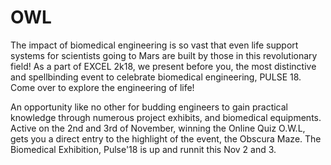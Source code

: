 # OWL

The impact of biomedical engineering is so vast that even life support systems for scientists going to Mars are built by those in this revolutionary field!
As a part of EXCEL 2k18, we present before you, the most distinctive and spellbinding event to celebrate biomedical engineering, PULSE 18.
Come over to explore the engineering of life!

An opportunity like no other for budding engineers to gain practical knowledge through numerous project exhibits, and biomedical equipments. Active on the 2nd and 3rd of November, winning the Online Quiz O.W.L, gets you a direct entry to the highlight of the event, the Obscura Maze.
The Biomedical Exhibition, Pulse'18 is up and runnit this Nov 2 and 3.
